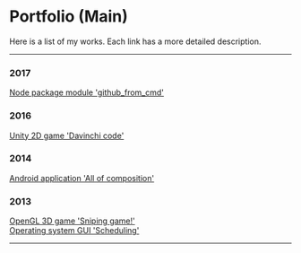 Portfolio (Main)
========

Here is a list of my works. Each link has a more detailed description.

---
### 2017
[Node package module 'github_from_cmd'](https://github.com/GarlicB/github_from_cmd)

### 2016
[Unity 2D game 'Davinchi code'](https://github.com/GarlicB/portfolio/tree/master/2016_davincicode#portfolio)

### 2014
[Android application 'All of composition'](https://github.com/GarlicB/portfolio/tree/master/2014_all_of_composition#portfolio)   

### 2013
[OpenGL 3D game 'Sniping game!'](https://github.com/GarlicB/portfolio/tree/master/2013_sniper#portfolio)  
[Operating system GUI 'Scheduling'](https://github.com/GarlicB/portfolio/tree/master/2013_scheduling_gui#portfolio)


---
